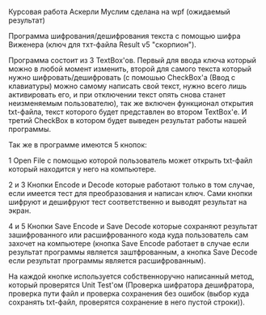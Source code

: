 Курсовая работа Аскерли Муслим сделана на wpf (ожидаемый результат)

Программа шифрования/дешифрования текста с помощью шифра Виженера (ключ для тхт-файла Result v5 "скорпион").

Программа состоит из 3 TextBox'ов. Первый для ввода ключа который можно в любой момент изменить, второй для самого текста который нужно шифровать/дешифровать (с помошью CheckBox'а (Ввод с клавиатуры) можно самому написать свой текст, нужно всего лишь активировать его, и при отключении текст опять снова станет неизменяемым пользователю), 
так же включен функционал открытия txt-файла, текст которого будет представлен во втором TextBox'е. И третий CheckBox в котором будет выведен результат работы нашей программы. 

Так же в программе имеются 5 кнопок:

1 
Open File с помощью которой пользователь может открыть txt-файл который находится у него на компьютере.

2 и 3 
Кнопки Encode и Decode которые работают только в том случае, если имеется тест для преобразования и написан ключ. Сами кнопки шифруют и дешифруют тест соответственно и выводят результат на экран.

4 и 5 
Кнопки Save Encode и Save Decode которые сохраняют результат зашифрованного или расшифрованного кода куда пользователь сам захочет на компьютере (кнопка Save Encode работает в случае если результат программы является заштфрованным, а кнопка Save Decode если результат программы является расшифрованным).

На каждой кнопке используется собственноручно написанный метод, который проверятся Unit Test'ом (Проверка шифратора дешифратора, проверка пути файл и проверка сохранения без ошибок (выбор куда сохранять txt-файл, проверятся сохранение в него пустой строки)).